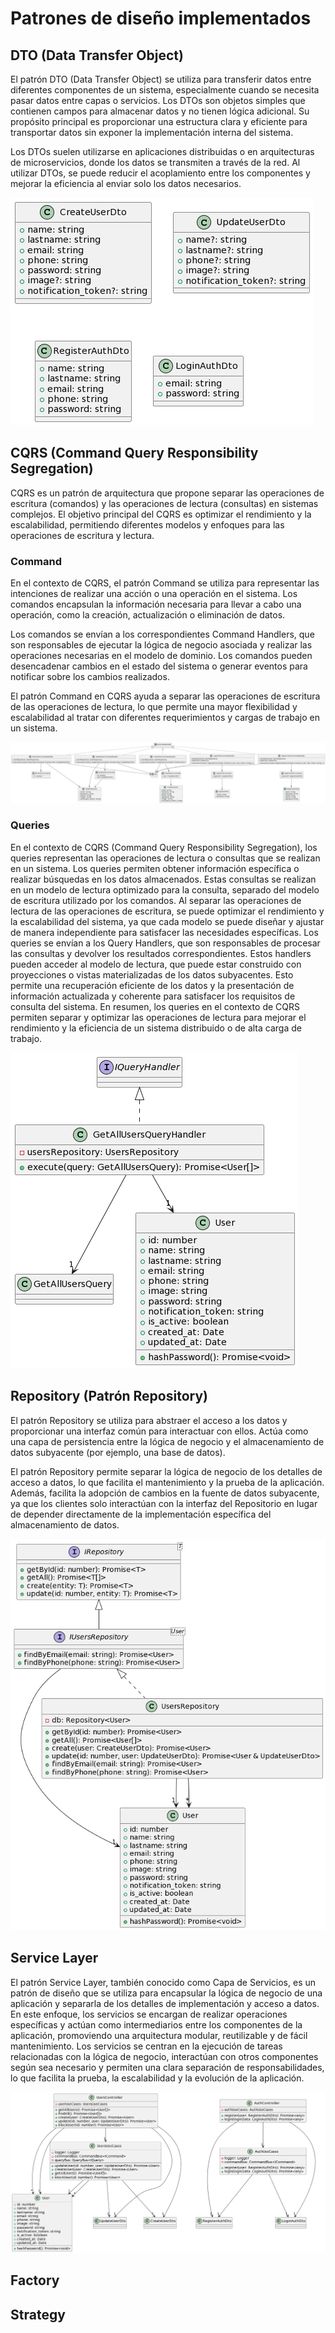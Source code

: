 # Patrones de diseño implementados

## DTO (Data Transfer Object)

El patrón DTO (Data Transfer Object) se utiliza para transferir datos entre diferentes componentes de un sistema, especialmente cuando se necesita pasar datos entre capas o servicios. Los DTOs son objetos simples que contienen campos para almacenar datos y no tienen lógica adicional. Su propósito principal es proporcionar una estructura clara y eficiente para transportar datos sin exponer la implementación interna del sistema.

Los DTOs suelen utilizarse en aplicaciones distribuidas o en arquitecturas de microservicios, donde los datos se transmiten a través de la red. Al utilizar DTOs, se puede reducir el acoplamiento entre los componentes y mejorar la eficiencia al enviar solo los datos necesarios.

![Alt text](diagram-dto.png)

## CQRS (Command Query Responsibility Segregation)

CQRS es un patrón de arquitectura que propone separar las operaciones de escritura (comandos) y las operaciones de lectura (consultas) en sistemas complejos. El objetivo principal del CQRS es optimizar el rendimiento y la escalabilidad, permitiendo diferentes modelos y enfoques para las operaciones de escritura y lectura.

### Command

En el contexto de CQRS, el patrón Command se utiliza para representar las intenciones de realizar una acción o una operación en el sistema. Los comandos encapsulan la información necesaria para llevar a cabo una operación, como la creación, actualización o eliminación de datos.

Los comandos se envían a los correspondientes Command Handlers, que son responsables de ejecutar la lógica de negocio asociada y realizar las operaciones necesarias en el modelo de dominio. Los comandos pueden desencadenar cambios en el estado del sistema o generar eventos para notificar sobre los cambios realizados.

El patrón Command en CQRS ayuda a separar las operaciones de escritura de las operaciones de lectura, lo que permite una mayor flexibilidad y escalabilidad al tratar con diferentes requerimientos y cargas de trabajo en un sistema.

![Alt text](diagram-cqrs-commands.png)

### Queries

En el contexto de CQRS (Command Query Responsibility Segregation), los queries representan las operaciones de lectura o consultas que se realizan en un sistema. Los queries permiten obtener información específica o realizar búsquedas en los datos almacenados. Estas consultas se realizan en un modelo de lectura optimizado para la consulta, separado del modelo de escritura utilizado por los comandos. Al separar las operaciones de lectura de las operaciones de escritura, se puede optimizar el rendimiento y la escalabilidad del sistema, ya que cada modelo se puede diseñar y ajustar de manera independiente para satisfacer las necesidades específicas. Los queries se envían a los Query Handlers, que son responsables de procesar las consultas y devolver los resultados correspondientes. Estos handlers pueden acceder al modelo de lectura, que puede estar construido con proyecciones o vistas materializadas de los datos subyacentes. Esto permite una recuperación eficiente de los datos y la presentación de información actualizada y coherente para satisfacer los requisitos de consulta del sistema. En resumen, los queries en el contexto de CQRS permiten separar y optimizar las operaciones de lectura para mejorar el rendimiento y la eficiencia de un sistema distribuido o de alta carga de trabajo.

![Alt text](diagram-cqrs-queries.png)

## Repository (Patrón Repository)

El patrón Repository se utiliza para abstraer el acceso a los datos y proporcionar una interfaz común para interactuar con ellos. Actúa como una capa de persistencia entre la lógica de negocio y el almacenamiento de datos subyacente (por ejemplo, una base de datos).

El patrón Repository permite separar la lógica de negocio de los detalles de acceso a datos, lo que facilita el mantenimiento y la prueba de la aplicación. Además, facilita la adopción de cambios en la fuente de datos subyacente, ya que los clientes solo interactúan con la interfaz del Repositorio en lugar de depender directamente de la implementación específica del almacenamiento de datos.

![Alt text](diagram-repository.png)

## Service Layer

El patrón Service Layer, también conocido como Capa de Servicios, es un patrón de diseño que se utiliza para encapsular la lógica de negocio de una aplicación y separarla de los detalles de implementación y acceso a datos. En este enfoque, los servicios se encargan de realizar operaciones específicas y actúan como intermediarios entre los componentes de la aplicación, promoviendo una arquitectura modular, reutilizable y de fácil mantenimiento. Los servicios se centran en la ejecución de tareas relacionadas con la lógica de negocio, interactúan con otros componentes según sea necesario y permiten una clara separación de responsabilidades, lo que facilita la prueba, la escalabilidad y la evolución de la aplicación.

![Alt text](diagram-service-layer.png)

## Factory



## Strategy

